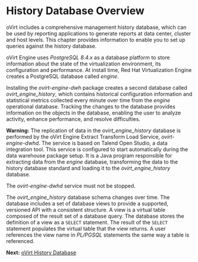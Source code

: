 # History Database Overview

oVirt includes a comprehensive management history database, which can be used by reporting applications to generate reports at data center, cluster and host levels. This chapter provides information to enable you to set up queries against the history database.

oVirt Engine uses *PostgreSQL 8.4.x* as a database platform to store information about the state of the virtualization environment, its configuration and performance. At install time, Red Hat Virtualization Engine creates a PostgreSQL database called *engine*.

Installing the *ovirt-engine-dwh* package creates a second database called *ovirt_engine_history*, which contains historical configuration information and statistical metrics collected every minute over time from the *engine* operational database. Tracking the changes to the database provides information on the objects in the database, enabling the user to analyze activity, enhance performance, and resolve difficulties.

**Warning:** The replication of data in the *ovirt_engine_history* database is performed by the oVirt Engine Extract Transform Load Service, *ovirt-engine-dwhd*. The service is based on Talend Open Studio, a data integration tool. This service is configured to start automatically during the data warehouse package setup. It is a Java program responsible for extracting data from the *engine* database, transforming the data to the history database standard and loading it to the *ovirt_engine_history* database.

The *ovirt-engine-dwhd* service must not be stopped.

The *ovirt_engine_history* database schema changes over time. The database includes a set of database views to provide a supported, versioned API with a consistent structure. A view is a virtual table composed of the result set of a database query. The database stores the definition of a view as a `SELECT` statement. The result of the `SELECT` statement populates the virtual table that the view returns. A user references the view name in *PL/PGSQL* statements the same way a table is referenced.

**Next:** [oVirt History Database](oVirt_history_database)

